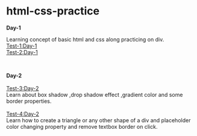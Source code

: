 # html-css-practice

**Day-1**<br>

Learning concept of basic html and css along practicing on div.<br>
<a href="https://sagar-cpp.github.io/html-css-practice/day-1/Test1.html">Test-1:Day-1</a><br>
<a href="https://sagar-cpp.github.io/html-css-practice/day-1/Test2.html">Test-2:Day-1</a> 

<br>

**Day-2**<br>
<br>
<a href="https://sagar-cpp.github.io/html-css-practice/day-2/Test3.html">Test-3:Day-2</a> <br>
Learn about box shadow ,drop shadow effect ,gradient color and some border properties. <br><br>
<a href="https://sagar-cpp.github.io/html-css-practice/day-2/Test4.html">Test-4:Day-2</a><br>
Learn how to create a triangle or any other shape of a div and placeholder color changing property and remove textbox border on click.

